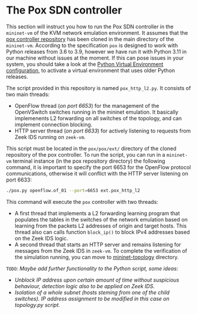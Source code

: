 # The Pox SDN controller

This section will instruct you how to run the Pox SDN controller in the `mininet-vm` of the KVM network emulation environment. It assumes that the [pox controller repository](https://github.com/noxrepo/pox) has been cloned in the main directory of the `mininet-vm`. According to the specification `pox` is designed to work with Python releases from 3.6 to 3.9, however we have run it with Python 3.11 in our machine without issues at the moment. If this can pose issues in your system, you should take a look at the [Python Virtual Environment configuration](https://virtualenv.pypa.io/en/latest/), to activate a virtual environment that uses older Python releases.

The script provided in this repository is named `pox_http_l2.py`. It consists of two main threads:
- OpenFlow thread (*on port 6653*) for the management of the OpenVSwitch switches running in the mininet emulation. It basically implemenents L2 forwarding on all switches of the topology, and can implement connection blocking.
- HTTP server thread (*on port 6633*) for actively listening to requests from Zeek IDS running on `zeek-vm`.

This script must be located in the `pox/pox/ext/` directory of the cloned repository of the pox controller. To run the script, you can run in a `mininet-vm` terminal instance (in the pox repository directory) the following command, it is important to specify the port 6653 for the OpenFlow protocol communications, otherwise it will conflict with the HTTP server listening on port 6633:
```bash
./pox.py openflow.of_01 --port=6653 ext.pox_http_l2
```

This command will execute the `pox` controller with two threads:
- A first thread that implements a L2 forwarding learning program that populates the tables in the switches of the network emulation based on learning from the packets L2 addresses of origin and target hosts. This thread also can calls function `block_ip()` to block IPv4 addresses based on the Zeek IDS logic.
- A second thread that starts an HTTP server and remains listening for messages from the Zeek IDS in `zeek-vm`. To complete the verification of the simulation running, you can move to [mininet-topology](../mininet-topology/README.md) directory.

`TODO`: *Maybe add further functionality to the Python script, some ideas:*
- *Unblock IP address upon certain amount of time without suspicious behaviour, detection logic also to be applied on Zeek IDS*.
- *Isolation of a whole subnet (hosts steming from one of the child switches). IP address assignment to be modified in this case on topology.py script*.